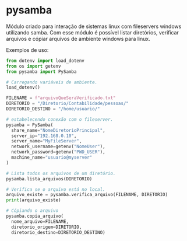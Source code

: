# pysamba
Módulo criado para interação de sistemas linux com fileservers windows utilizando samba. Com esse módulo é possível listar diretórios, verificar arquivos e cópiar arquivos de ambiente windows para linux.   

Exemplos de uso:
```python
from dotenv import load_dotenv
from os import getenv
from pysamba import PySamba

# Carregando variáveis de ambiente.
load_dotenv()

FILENAME = f"arquivoQueSeraVerificado.txt"
DIRETORIO = "/Diretorio/Contabilidade/pessoas/"
DIRETORIO_DESTINO = "/home/usuario/"

# estabelecendo conexão com o fileserver.
pysamba = PySamba(
  share_name="NomeDiretorioPrincipal",
  server_ip="192.168.0.10",
  server_name="MyFileServer",
  network_username=getenv("NomeUser"),
  network_password=getenv("PWD_USER"),
  machine_name="usuario@myserver"
)

# Lista todos os arquivos de um diretório.
pysamba.lista_arquivos(DIRETORIO)

# Verifica se o arquivo está no local.
arquivo_existe = pysamba.verifica_arquivo(FILENAME, DIRETORIO)
print(arquivo_existe)

# Cópiando o arquivo
pysamba.copia_arquivo(
  nome_arquivo=FILENAME,
  diretorio_origem=DIRETORIO,
  diretorio_destino=DIRETORIO_DESTINO)

```
